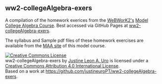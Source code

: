 ## ww2-collegeAlgebra-exers

A compilation of the homework exerices from the [WeBWorK2's](https://webwork.maa.org/wiki/WeBWorK_Main_Page) [Model College Algebra Course](https://webwork.maa.org/wiki/ModelCourses/CollegeAlgebra).  Best accessed via GitHub Pages at [ww2-collegeAlgebra-exers](https://justineuropt.github.io/ww2-collegeAlgebra-exers).  

The syllabus and Sample pdf files of these homework exercises are available from the [MAA site](https://webwork.maa.org/wiki/ModelCourses/CollegeAlgebra) of this model course.


<a rel="license" href="http://creativecommons.org/licenses/by/4.0/"><img alt="Creative Commons License" style="border-width:0" src="https://i.creativecommons.org/l/by/4.0/80x15.png" /></a><br /><span xmlns:dct="http://purl.org/dc/terms/" property="dct:title">ww2-collegeAlgebra-exers</span> by <a xmlns:cc="http://creativecommons.org/ns#" href="https://github.com/justineuroPT/" property="cc:attributionName" rel="cc:attributionURL">Justine Leon A. Uro</a> is licensed under a <a rel="license" href="http://creativecommons.org/licenses/by/4.0/">Creative Commons Attribution 4.0 International License</a>.<br />Based on a work at <a xmlns:dct="http://purl.org/dc/terms/" href="https://github.com/justineuroPT/ww2-collegeAlgebra-exers" rel="dct:source">https://github.com/justineuroPT/ww2-collegeAlgebra-exers</a>.

